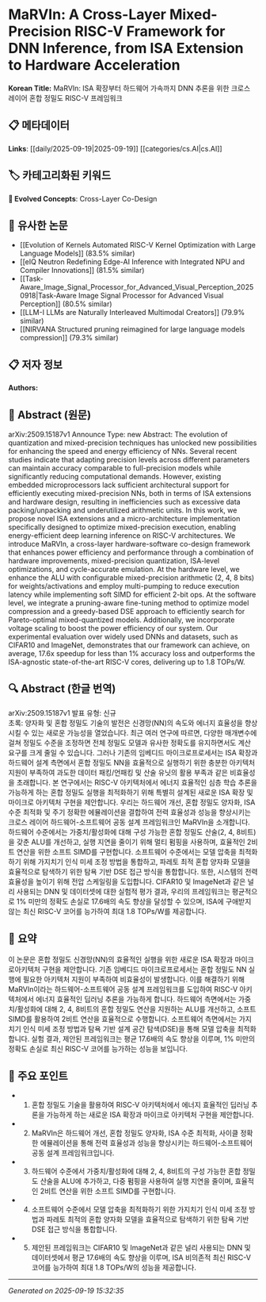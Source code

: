 
# MaRVIn: A Cross-Layer Mixed-Precision RISC-V Framework for DNN Inference, from ISA Extension to Hardware Acceleration

**Korean Title:** MaRVIn: ISA 확장부터 하드웨어 가속까지 DNN 추론을 위한 크로스 레이어 혼합 정밀도 RISC-V 프레임워크

## 📋 메타데이터

**Links**: [[daily/2025-09-19|2025-09-19]] [[categories/cs.AI|cs.AI]]

## 🏷️ 카테고리화된 키워드
**🚀 Evolved Concepts**: Cross-Layer Co-Design

## 🔗 유사한 논문
- [[Evolution of Kernels Automated RISC-V Kernel Optimization with Large Language Models]] (83.5% similar)
- [[eIQ Neutron Redefining Edge-AI Inference with Integrated NPU and Compiler Innovations]] (81.5% similar)
- [[Task-Aware_Image_Signal_Processor_for_Advanced_Visual_Perception_20250918|Task-Aware Image Signal Processor for Advanced Visual Perception]] (80.5% similar)
- [[LLM-I LLMs are Naturally Interleaved Multimodal Creators]] (79.9% similar)
- [[NIRVANA Structured pruning reimagined for large language models compression]] (79.3% similar)

## 📋 저자 정보

**Authors:** 

## 📄 Abstract (원문)

arXiv:2509.15187v1 Announce Type: new 
Abstract: The evolution of quantization and mixed-precision techniques has unlocked new possibilities for enhancing the speed and energy efficiency of NNs. Several recent studies indicate that adapting precision levels across different parameters can maintain accuracy comparable to full-precision models while significantly reducing computational demands. However, existing embedded microprocessors lack sufficient architectural support for efficiently executing mixed-precision NNs, both in terms of ISA extensions and hardware design, resulting in inefficiencies such as excessive data packing/unpacking and underutilized arithmetic units. In this work, we propose novel ISA extensions and a micro-architecture implementation specifically designed to optimize mixed-precision execution, enabling energy-efficient deep learning inference on RISC-V architectures. We introduce MaRVIn, a cross-layer hardware-software co-design framework that enhances power efficiency and performance through a combination of hardware improvements, mixed-precision quantization, ISA-level optimizations, and cycle-accurate emulation. At the hardware level, we enhance the ALU with configurable mixed-precision arithmetic (2, 4, 8 bits) for weights/activations and employ multi-pumping to reduce execution latency while implementing soft SIMD for efficient 2-bit ops. At the software level, we integrate a pruning-aware fine-tuning method to optimize model compression and a greedy-based DSE approach to efficiently search for Pareto-optimal mixed-quantized models. Additionally, we incorporate voltage scaling to boost the power efficiency of our system. Our experimental evaluation over widely used DNNs and datasets, such as CIFAR10 and ImageNet, demonstrates that our framework can achieve, on average, 17.6x speedup for less than 1% accuracy loss and outperforms the ISA-agnostic state-of-the-art RISC-V cores, delivering up to 1.8 TOPs/W.

## 🔍 Abstract (한글 번역)

arXiv:2509.15187v1 발표 유형: 신규  
초록: 양자화 및 혼합 정밀도 기술의 발전은 신경망(NN)의 속도와 에너지 효율성을 향상시킬 수 있는 새로운 가능성을 열었습니다. 최근 여러 연구에 따르면, 다양한 매개변수에 걸쳐 정밀도 수준을 조정하면 전체 정밀도 모델과 유사한 정확도를 유지하면서도 계산 요구를 크게 줄일 수 있습니다. 그러나 기존의 임베디드 마이크로프로세서는 ISA 확장과 하드웨어 설계 측면에서 혼합 정밀도 NN을 효율적으로 실행하기 위한 충분한 아키텍처 지원이 부족하여 과도한 데이터 패킹/언패킹 및 산술 유닛의 활용 부족과 같은 비효율성을 초래합니다. 본 연구에서는 RISC-V 아키텍처에서 에너지 효율적인 심층 학습 추론을 가능하게 하는 혼합 정밀도 실행을 최적화하기 위해 특별히 설계된 새로운 ISA 확장 및 마이크로 아키텍처 구현을 제안합니다. 우리는 하드웨어 개선, 혼합 정밀도 양자화, ISA 수준 최적화 및 주기 정확한 에뮬레이션을 결합하여 전력 효율성과 성능을 향상시키는 크로스 레이어 하드웨어-소프트웨어 공동 설계 프레임워크인 MaRVIn을 소개합니다. 하드웨어 수준에서는 가중치/활성화에 대해 구성 가능한 혼합 정밀도 산술(2, 4, 8비트)을 갖춘 ALU를 개선하고, 실행 지연을 줄이기 위해 멀티 펌핑을 사용하며, 효율적인 2비트 연산을 위한 소프트 SIMD를 구현합니다. 소프트웨어 수준에서는 모델 압축을 최적화하기 위해 가지치기 인식 미세 조정 방법을 통합하고, 파레토 최적 혼합 양자화 모델을 효율적으로 탐색하기 위한 탐욕 기반 DSE 접근 방식을 통합합니다. 또한, 시스템의 전력 효율성을 높이기 위해 전압 스케일링을 도입합니다. CIFAR10 및 ImageNet과 같은 널리 사용되는 DNN 및 데이터셋에 대한 실험적 평가 결과, 우리의 프레임워크는 평균적으로 1% 미만의 정확도 손실로 17.6배의 속도 향상을 달성할 수 있으며, ISA에 구애받지 않는 최신 RISC-V 코어를 능가하여 최대 1.8 TOPs/W를 제공합니다.

## 📝 요약

이 논문은 혼합 정밀도 신경망(NN)의 효율적인 실행을 위한 새로운 ISA 확장과 마이크로아키텍처 구현을 제안합니다. 기존 임베디드 마이크로프로세서는 혼합 정밀도 NN 실행에 필요한 아키텍처 지원이 부족하여 비효율성이 발생합니다. 이를 해결하기 위해 MaRVIn이라는 하드웨어-소프트웨어 공동 설계 프레임워크를 도입하여 RISC-V 아키텍처에서 에너지 효율적인 딥러닝 추론을 가능하게 합니다. 하드웨어 측면에서는 가중치/활성화에 대해 2, 4, 8비트의 혼합 정밀도 연산을 지원하는 ALU를 개선하고, 소프트 SIMD를 활용하여 2비트 연산을 효율적으로 수행합니다. 소프트웨어 측면에서는 가지치기 인식 미세 조정 방법과 탐욕 기반 설계 공간 탐색(DSE)을 통해 모델 압축을 최적화합니다. 실험 결과, 제안된 프레임워크는 평균 17.6배의 속도 향상을 이루며, 1% 미만의 정확도 손실로 최신 RISC-V 코어를 능가하는 성능을 보입니다.

## 🎯 주요 포인트

- 1. 혼합 정밀도 기술을 활용하여 RISC-V 아키텍처에서 에너지 효율적인 딥러닝 추론을 가능하게 하는 새로운 ISA 확장과 마이크로 아키텍처 구현을 제안합니다.

- 2. MaRVIn은 하드웨어 개선, 혼합 정밀도 양자화, ISA 수준 최적화, 사이클 정확한 에뮬레이션을 통해 전력 효율성과 성능을 향상시키는 하드웨어-소프트웨어 공동 설계 프레임워크입니다.

- 3. 하드웨어 수준에서 가중치/활성화에 대해 2, 4, 8비트의 구성 가능한 혼합 정밀도 산술을 ALU에 추가하고, 다중 펌핑을 사용하여 실행 지연을 줄이며, 효율적인 2비트 연산을 위한 소프트 SIMD를 구현합니다.

- 4. 소프트웨어 수준에서 모델 압축을 최적화하기 위한 가지치기 인식 미세 조정 방법과 파레토 최적의 혼합 양자화 모델을 효율적으로 탐색하기 위한 탐욕 기반 DSE 접근 방식을 통합합니다.

- 5. 제안된 프레임워크는 CIFAR10 및 ImageNet과 같은 널리 사용되는 DNN 및 데이터셋에서 평균 17.6배의 속도 향상을 이루며, ISA 비의존적 최신 RISC-V 코어를 능가하여 최대 1.8 TOPs/W의 성능을 제공합니다.

---

*Generated on 2025-09-19 15:32:35*
